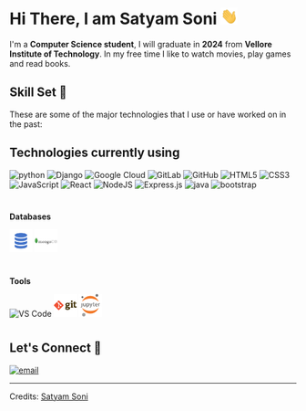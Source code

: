 <h1>Hi There, I am Satyam Soni <img  src="https://raw.githubusercontent.com/ABSphreak/ABSphreak/master/gifs/Hi.gif" width="30px"></h1>

I'm a **Computer Science student**, I will graduate in **2024** from **Vellore Institute of Technology**.
In my free time I like to watch movies, play games and read books.

## Skill Set :muscle:

These are some of the major technologies that I use or have worked on in the past:

## Technologies currently using

<div>
  <img  alt="python" src ="https://img.shields.io/badge/Python-14354C?style=for-the-badge&logo=python&logoColor=white"/>
  <img alt="Django" src="https://img.shields.io/badge/Django-%23092E20.svg?style=for-the-badge&logo=django&logoColor=white"/>
  <img alt="Google Cloud" src="https://img.shields.io/badge/GoogleCloud-%234285F4.svg?style=for-the-badge&logo=google-cloud&logoColor=white"/>
<img alt="GitLab" src="https://img.shields.io/badge/GitLab-%23FCA121.svg?style=for-the-badge&logo=gitlab&logoColor=white"/>
  <img alt="GitHub" src="https://img.shields.io/badge/GitHub-%23121011.svg?style=for-the-badge&logo=github&logoColor=white"/>
  <img  alt="HTML5" src="https://img.shields.io/badge/html5-%23E34F26.svg?style=for-the-badge&logo=html5&logoColor=white"/>
  <img  alt="CSS3" src="https://img.shields.io/badge/css3-%231572B6.svg?style=for-the-badge&logo=css3&logoColor=white"/>
  <img  alt="JavaScript" src="https://img.shields.io/badge/javascript-%23323330.svg?style=for-the-badge&logo=javascript&logoColor=%23F7DF1E"/>
  <img  alt="React" src="https://img.shields.io/badge/react-%2320232a.svg?style=for-the-badge&logo=react&logoColor=%2361DAFB"/>
  <img  alt="NodeJS" src="https://img.shields.io/badge/node.js-%2343853D.svg?style=for-the-badge&logo=node-dot-js&logoColor=white"/>
  <img  alt="Express.js" src="https://img.shields.io/badge/express.js-%23404d59.svg?style=for-the-badge&logo=express&logoColor=%2361DAFB"/>
  <img  alt="java" src ="https://img.shields.io/badge/Java-ED8B00?style=for-the-badge&logo=java&logoColor=white"/>
  <img  alt="bootstrap" src ="https://img.shields.io/badge/Bootstrap-563D7C?style=for-the-badge&logo=bootstrap&logoColor=white"/>

  
</div>
<h1></h1>

**Databases**

<img title="SQL" alt="SQL" width="40px" src="https://raw.githubusercontent.com/github/explore/master/topics/sql/sql.png"> <img title="MongoDB" alt="MongoDB" width="40px" src="https://raw.githubusercontent.com/github/explore/master/topics/mongodb/mongodb.png">

<h1></h1>

**Tools**

<img title="VS Code" alt="VS Code" width="40px" src="https://img.icons8.com/fluent/48/000000/visual-studio-code-2019.png"> <img title="git" alt="git" width="40px" src="https://raw.githubusercontent.com/github/explore/master/topics/git/git.png"> <img title="Jupyter Notebook" alt="Jupyter" width="40px" src="https://raw.githubusercontent.com/github/explore/master/topics/jupyter-notebook/jupyter-notebook.png">
<br>
<h1></h1>

## Let's Connect :handshake: 
[<img alt="email" src="https://img.shields.io/badge/Email%20me-satyamsoni676%40gmail.com-orange" />](mailto:satyamsoni676@gmail.com) 


-----
Credits: [Satyam Soni](https://www.linkedin.com/in/satyam-soni-618017211/)
